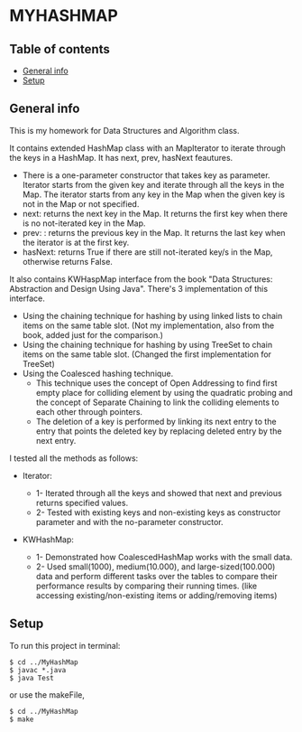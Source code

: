 # MYHASHMAP

## Table of contents
* [General info](#general-info)
* [Setup](#setup)

## General info
This is my homework for Data Structures and Algorithm class.

It contains extended HashMap class with an MapIterator to iterate through the keys in a HashMap. It has next, prev, hasNext feautures.
* There is a one-parameter constructor that takes key as parameter. Iterator starts from the given key and iterate through all the keys in the Map. The iterator starts from any key in the Map when the given key is not in the Map or not specified. 
* next: returns the next key in the Map. It returns the first key when there is no not-iterated key in the Map.
* prev: : returns the previous key in the Map. It returns the last key when the iterator is at the first key.
* hasNext: returns True if there are still not-iterated key/s in the Map, otherwise returns False.

It also contains KWHaspMap interface from the book "Data Structures: Abstraction and Design Using Java". There's 3 implementation of this interface.
* Using the chaining technique for hashing by using linked lists to chain items on the same table slot. (Not my implementation, also from the book, added just for the comparison.)
* Using the chaining technique for hashing by using TreeSet to chain items on the same table slot. (Changed the first implementation for TreeSet)
* Using the Coalesced hashing technique.
  - This technique uses the concept of Open Addressing to find first empty place for colliding element by using the quadratic probing and the concept of Separate Chaining to       link the colliding elements to each other through pointers. 
  - The deletion of a key is performed by linking its next entry to the entry that points the deleted key by replacing deleted entry by the next entry.

I tested all the methods as follows:

* Iterator: 
  - 1- Iterated through all the keys and showed that next and previous returns specified values.
  - 2- Tested with existing keys and non-existing keys as constructor parameter and with the no-parameter constructor.
  
* KWHashMap:
  - 1- Demonstrated how CoalescedHashMap works with the small data.
  - 2- Used small(1000), medium(10.000), and large-sized(100.000) data and perform different tasks over the tables to compare their performance results by comparing their running times. (like accessing existing/non-existing items or adding/removing items)



## Setup
To run this project in terminal:

```
$ cd ../MyHashMap
$ javac *.java
$ java Test
```

or use the makeFile,
```
$ cd ../MyHashMap
$ make
 
